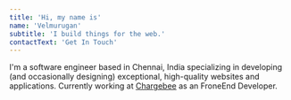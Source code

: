 ```yaml
---
title: 'Hi, my name is'
name: 'Velmurugan'
subtitle: 'I build things for the web.'
contactText: 'Get In Touch'
---
```


I'm a software engineer based in Chennai, India specializing in developing (and occasionally designing) exceptional, high-quality websites and applications. Currently working at [Chargebee](https://www.chargebee.com/) as an FroneEnd Developer.
